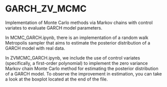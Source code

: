 # GARCH_ZV_MCMC
Implementation of Monte Carlo methods via Markov chains with control variates to evaluate GARCH model parameters.

In MCMC_GARCH.ipynb, there is an implementation of a random walk Metropolis sampler that aims to estimate the posterior distribution of a GARCH model with real data.

In ZVMCMC_GARCH.ipynb, we include the use of control variates (specifically, a first-order polynomial) to implement the zero variance Markov chain Monte Carlo method for estimating the posterior distribution of a GARCH model. To observe the improvement in estimation, you can take a look at the boxplot located at the end of the file.
